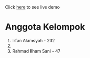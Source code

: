 Click [here](https://movieflix-gdsc.herokuapp.com/) to see live demo

# Anggota Kelompok
1. Irfan Alamsyah - 232
2. 
3. Rahmad Ilham Sani - 47
